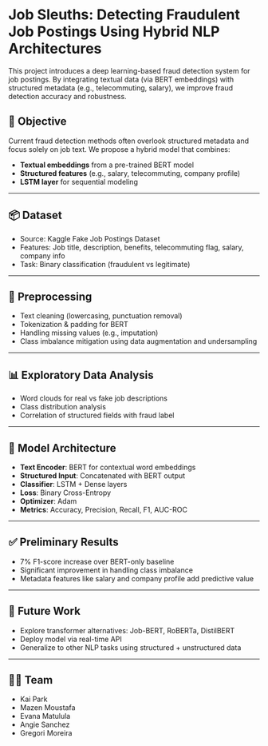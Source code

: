 # Job Sleuths: Detecting Fraudulent Job Postings Using Hybrid NLP Architectures

This project introduces a deep learning-based fraud detection system for job postings. By integrating textual data (via BERT embeddings) with structured metadata (e.g., telecommuting, salary), we improve fraud detection accuracy and robustness.

## 🎯 Objective

Current fraud detection methods often overlook structured metadata and focus solely on job text. We propose a hybrid model that combines:

- **Textual embeddings** from a pre-trained BERT model  
- **Structured features** (e.g., salary, telecommuting, company profile)  
- **LSTM layer** for sequential modeling

---

## 📦 Dataset

- Source: Kaggle Fake Job Postings Dataset  
- Features: Job title, description, benefits, telecommuting flag, salary, company info  
- Task: Binary classification (fraudulent vs legitimate)

---

## 🧹 Preprocessing

- Text cleaning (lowercasing, punctuation removal)
- Tokenization & padding for BERT
- Handling missing values (e.g., imputation)
- Class imbalance mitigation using data augmentation and undersampling

---

## 📊 Exploratory Data Analysis

- Word clouds for real vs fake job descriptions
- Class distribution analysis
- Correlation of structured fields with fraud label

---

## 🧠 Model Architecture

- **Text Encoder**: BERT for contextual word embeddings
- **Structured Input**: Concatenated with BERT output
- **Classifier**: LSTM + Dense layers
- **Loss**: Binary Cross-Entropy  
- **Optimizer**: Adam  
- **Metrics**: Accuracy, Precision, Recall, F1, AUC-ROC

---

## ✅ Preliminary Results

- 7% F1-score increase over BERT-only baseline
- Significant improvement in handling class imbalance
- Metadata features like salary and company profile add predictive value

---

## 🔮 Future Work

- Explore transformer alternatives: Job-BERT, RoBERTa, DistilBERT
- Deploy model via real-time API
- Generalize to other NLP tasks using structured + unstructured data

---

## 👨‍💻 Team

- Kai Park  
- Mazen Moustafa  
- Evana Matulula  
- Angie Sanchez  
- Gregori Moreira  
